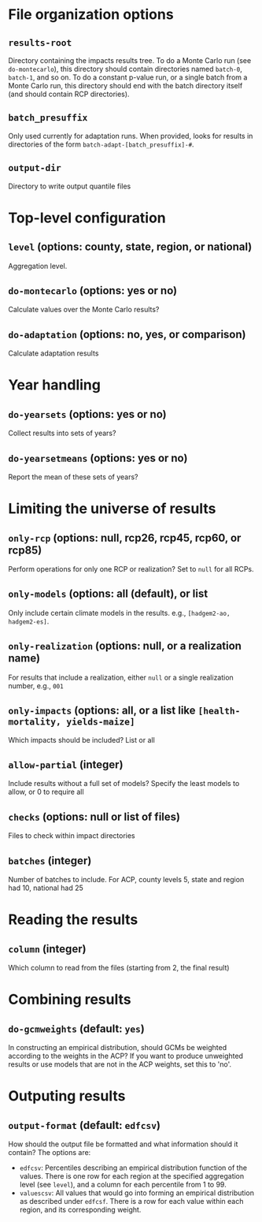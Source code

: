 # File organization options

## `results-root`

Directory containing the impacts results tree.  To do a Monte Carlo
run (see `do-montecarlo`), this directory should contain directories
named `batch-0`, `batch-1`, and so on.  To do a constant p-value run,
or a single batch from a Monte Carlo run, this directory should end
with the batch directory itself (and should contain RCP directories).

## `batch_presuffix`

Only used currently for adaptation runs.  When provided, looks for
results in directories of the form `batch-adapt-[batch_presuffix]-#`.

## `output-dir`

Directory to write output quantile files

# Top-level configuration

## `level` (options: county, state, region, or national)

Aggregation level.

## `do-montecarlo` (options: yes or no)

Calculate values over the Monte Carlo results?

## `do-adaptation` (options: no, yes, or comparison)

Calculate adaptation results

# Year handling

## `do-yearsets` (options: yes or no)

Collect results into sets of years?

## `do-yearsetmeans` (options: yes or no)

Report the mean of these sets of years?

# Limiting the universe of results

## `only-rcp` (options: null, rcp26, rcp45, rcp60, or rcp85)

Perform operations for only one RCP or realization?  Set to `null` for all RCPs.

## `only-models` (options: all (default), or list

Only include certain climate models in the results.  e.g., `[hadgem2-ao, hadgem2-es]`.

## `only-realization` (options: null, or a realization name)

For results that include a realization, either `null` or a single realization number, e.g., `001`

## `only-impacts` (options: all, or a list like `[health-mortality, yields-maize]`

Which impacts should be included?  List or all

## `allow-partial` (integer)

Include results without a full set of models?
Specify the least models to allow, or 0 to require all

## `checks` (options: null or list of files)

Files to check within impact directories

## `batches` (integer)

Number of batches to include.
For ACP, county levels 5, state and region had 10, national had 25

# Reading the results

## `column` (integer)

Which column to read from the files (starting from 2, the final result)

# Combining results

## `do-gcmweights` (default: `yes`)

In constructing an empirical distribution, should GCMs be weighted
according to the weights in the ACP?  If you want to produce
unweighted results or use models that are not in the ACP weights, set
this to 'no'.

# Outputing results

## `output-format` (default: `edfcsv`)

How should the output file be formatted and what information should it
contain?  The options are:

* `edfcsv`: Percentiles describing an empirical distribution function
of the values.  There is one row for each region at the specified
aggregation level (see `level`), and a column for each percentile from
1 to 99.
* `valuescsv`: All values that would go into forming an empirical distribution as described under `edfcsf`.  There is a row for each value within each region, and its corresponding weight.

